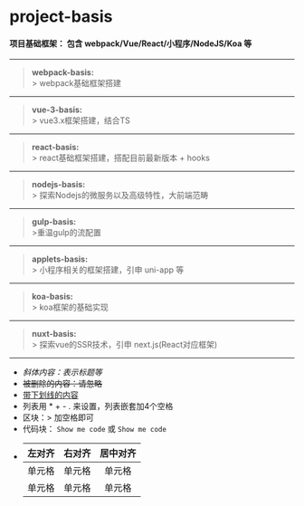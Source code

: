 # project-basis
#### 项目基础框架： 包含 webpack/Vue/React/小程序/NodeJS/Koa 等  

--------------------------------------
> **webpack-basis:**  
    > webpack基础框架搭建

--------------------------------------
> **vue-3-basis:**  
    > vue3.x框架搭建，结合TS

--------------------------------------
> **react-basis:**  
    > react基础框架搭建，搭配目前最新版本 + hooks

--------------------------------------
> **nodejs-basis:**  
    > 探索Nodejs的微服务以及高级特性，大前端范畴

--------------------------------------
> **gulp-basis:**  
    >重温gulp的流配置

--------------------------------------
> **applets-basis:**  
    > 小程序相关的框架搭建，引申 uni-app 等

--------------------------------------
> **koa-basis:**  
    > koa框架的基础实现

--------------------------------------
> **nuxt-basis:**   
    > 探索vue的SSR技术，引申 next.js(React对应框架)

--------------------------------------
* *斜体内容：表示标题等*  
* ~~被删除的内容：请忽略~~  
* <u>带下划线的内容</u>
* 列表用 * + - . 来设置，列表嵌套加4个空格
* 区块：> 加空格即可
* 代码块： `Show me code` 或 ``` Show me code ```
*   | 左对齐 | 右对齐 | 居中对齐 |
    | :-----| ----: | :----: |
    | 单元格 | 单元格 | 单元格 |
    | 单元格 | 单元格 | 单元格 |
